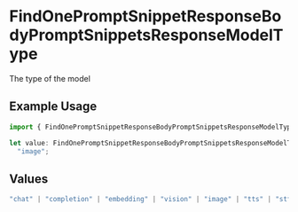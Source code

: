 # FindOnePromptSnippetResponseBodyPromptSnippetsResponseModelType

The type of the model

## Example Usage

```typescript
import { FindOnePromptSnippetResponseBodyPromptSnippetsResponseModelType } from "@orq-ai/node/models/operations";

let value: FindOnePromptSnippetResponseBodyPromptSnippetsResponseModelType =
  "image";
```

## Values

```typescript
"chat" | "completion" | "embedding" | "vision" | "image" | "tts" | "stt" | "rerank"
```